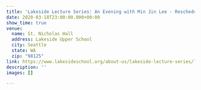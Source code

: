 ```yaml
---
title: 'Lakeside Lecture Series: An Evening with Min Jin Lee - Rescheduled'
date: 2020-03-18T23:00:00.000+00:00
show_time: true
venue:
  name: St. Nicholas Hall
  address: Lakeside Upper School
  city: Seattle
  state: WA
  zip: "98125"
link: https://www.lakesideschool.org/about-us/lakeside-lecture-series/lakeside-lecture-series-jewell
description: ''
images: []

---
```

